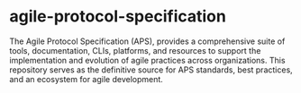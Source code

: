 # agile-protocol-specification
The Agile Protocol Specification (APS), provides a comprehensive suite of tools, documentation, CLIs, platforms, and resources to support the implementation and evolution of agile practices across organizations. This repository serves as the definitive source for APS standards, best practices, and an ecosystem for agile development.
